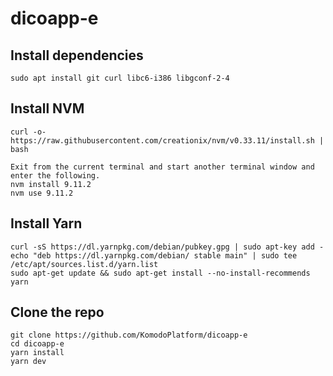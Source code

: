 # dicoapp-e

## Install dependencies

```
sudo apt install git curl libc6-i386 libgconf-2-4
```

## Install NVM

```
curl -o- https://raw.githubusercontent.com/creationix/nvm/v0.33.11/install.sh | bash

Exit from the current terminal and start another terminal window and enter the following.
nvm install 9.11.2
nvm use 9.11.2
```

## Install Yarn

```
curl -sS https://dl.yarnpkg.com/debian/pubkey.gpg | sudo apt-key add -
echo "deb https://dl.yarnpkg.com/debian/ stable main" | sudo tee /etc/apt/sources.list.d/yarn.list
sudo apt-get update && sudo apt-get install --no-install-recommends yarn
```

## Clone the repo

```
git clone https://github.com/KomodoPlatform/dicoapp-e
cd dicoapp-e
yarn install
yarn dev
```
